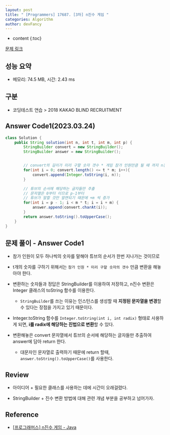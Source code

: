 ```yaml
---
layout: post
title: " [Programmers] 17687. [3차] n진수 게임 "
categories: Algorithm
author: devFancy
---
```

* content
{:toc}

[문제 링크](https://school.programmers.co.kr/learn/courses/30/lessons/17687)

## 성능 요약

* 메모리: 74.5 MB, 시간: 2.43 ms

## 구분

* 코딩테스트 연습 > 2018 KAKAO BLIND RECRUITMENT

## Answer Code1(2023.03.24)

```java
class Solution {
    public String solution(int n, int t, int m, int p) {
        StringBuilder convert = new StringBuilder();
        StringBuilder answer = new StringBuilder();


        // convert의 길이가 미리 구할 숫자 갯수 * 게임 참가 인원만큼 될 때 까지 n진수로 변환
        for(int i = 0; convert.length() <= t * m; i++){
            convert.append(Integer.toString(i, n));
        }

        // 튜브의 순서에 해당하는 글자들만 추출
        // 문자열은 0부터 이므로 p-1부터
        // 튜브가 말할 것만 알면되기 때문에 +m 씩 증가
        for(int i = p - 1; i < m * t; i = i + m) {
            answer.append(convert.charAt(i));
        }
        return answer.toString().toUpperCase();
    }
}
```

## 문제 풀이 - Answer Code1

* 참가 인원이 모두 하나씩의 숫자를 말해야 튜브의 순서가 한번 지나가는 것이므로

* t개의 숫자를 구하기 위해서는 `참가 인원 * 미리 구할 숫자의 갯수` 만큼 변환을 해놓아야 한다.

* 변환하는 숫자들과 정답은 StringBuilder를 이용하여 저장하고, n진수 변환은 Integer 클래스의 toString 함수를 이용한다.

    * `StringBuilder`를 쓰는 이유는 인스턴스를 생성할 때 **지정된 문자열을 변경**할 수 있다는 장점을 가지고 있기 때문이다.

* Integer.toString 함수를 `Integer.toString(int i, int radix)` 형태로 사용하게 되면, **i를 radix에 해당하는 진법으로 변환**할 수 있다.

* 변환해놓은 convert 문자열에서 튜브의 순서에 해당하는 글자들만 추출하여 answer에 담아 return 한다.

    * 대문자인 문자열로 출력하기 때문에 return 할때, `answer.toString().toUpperCase()`를 사용한다.

## Review

* 아이디어 + 필요한 클래스를 사용하는 데에 시간이 오래걸렸다.

* StringBuilder + 진수 변환 방법에 대해 관련 개념 부분을 공부하고 넘어가자.

## Reference

* [[프로그래머스] n진수 게임 - Java](https://hyojun.tistory.com/entry/%ED%94%84%EB%A1%9C%EA%B7%B8%EB%9E%98%EB%A8%B8%EC%8A%A4-n%EC%A7%84%EC%88%98-%EA%B2%8C%EC%9E%84-Java)